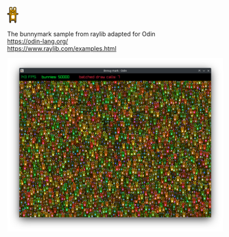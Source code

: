 <picture>
 <img alt="BUNNY" src="res/wabbit_alpha.png">
</picture>

The bunnymark sample from raylib adapted for Odin<br>
https://odin-lang.org/ <br>
https://www.raylib.com/examples.html <br>

<picture>
 <img alt="SCREENSHOT" src="res/Screenshot_20240508_005314.png">
</picture>